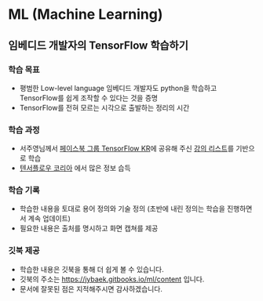 # ML (Machine Learning)
## 임베디드 개발자의 TensorFlow 학습하기

### 학습 목표

  * 평범한 Low-level language 임베디드 개발자도 python을 학습하고 TensorFlow를 쉽게 조작할 수 있다는 것을 증명
  * TensorFlow를 전혀 모르는 시각으로 출발하는 정리의 시간

### 학습 과정

  * 서주영님께서 [페이스북 그룹 TensorFlow KR](https://www.facebook.com/groups/TensorFlowKR)에 공유해 주신 [강의 리스트](https://www.facebook.com/groups/TensorFlowKR/permalink/369723446702053/)를 기반으로 학습
  * [텐서플로우 코리아](https://tensorflowkorea.wordpress.com/) 에서 많은 정보 습득

### 학습 기록

  * 학습한 내용을 토대로 용어 정의와 기술 정의 (초반에 내린 정의는 학습을 진행하면서 계속 업데이트)
  * 필요한 내용은 출처를 명시하고 화면 캡쳐를 제공

### 깃북 제공

  * 학습한 내용은 깃북을 통해 더 쉽게 볼 수 있습니다.
  * 깃북의 주소는 https://jybaek.gitbooks.io/ml/content 입니다.
  * 문서에 잘못된 점은 지적해주시면 감사하겠습니다.
